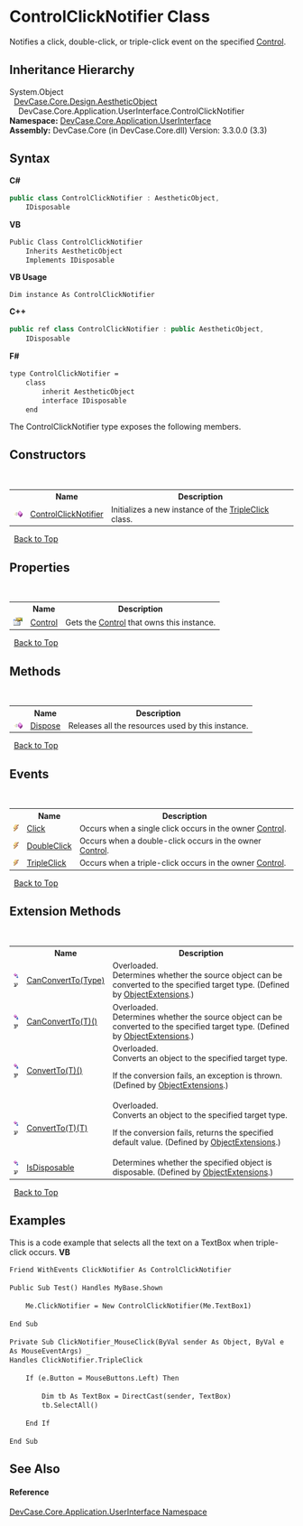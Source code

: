 # ControlClickNotifier Class
 

Notifies a click, double-click, or triple-click event on the specified <a href="P_DevCase_Core_Application_UserInterface_ControlClickNotifier_Control">Control</a>.


## Inheritance Hierarchy
System.Object<br />&nbsp;&nbsp;<a href="T_DevCase_Core_Design_AestheticObject">DevCase.Core.Design.AestheticObject</a><br />&nbsp;&nbsp;&nbsp;&nbsp;DevCase.Core.Application.UserInterface.ControlClickNotifier<br />
**Namespace:**&nbsp;<a href="N_DevCase_Core_Application_UserInterface">DevCase.Core.Application.UserInterface</a><br />**Assembly:**&nbsp;DevCase.Core (in DevCase.Core.dll) Version: 3.3.0.0 (3.3)

## Syntax

**C#**<br />
``` C#
public class ControlClickNotifier : AestheticObject, 
	IDisposable
```

**VB**<br />
``` VB
Public Class ControlClickNotifier
	Inherits AestheticObject
	Implements IDisposable
```

**VB Usage**<br />
``` VB Usage
Dim instance As ControlClickNotifier
```

**C++**<br />
``` C++
public ref class ControlClickNotifier : public AestheticObject, 
	IDisposable
```

**F#**<br />
``` F#
type ControlClickNotifier =  
    class
        inherit AestheticObject
        interface IDisposable
    end
```

The ControlClickNotifier type exposes the following members.


## Constructors
&nbsp;<table><tr><th></th><th>Name</th><th>Description</th></tr><tr><td>![Public method](media/pubmethod.gif "Public method")</td><td><a href="M_DevCase_Core_Application_UserInterface_ControlClickNotifier__ctor">ControlClickNotifier</a></td><td>
Initializes a new instance of the <a href="E_DevCase_Core_Application_UserInterface_ControlClickNotifier_TripleClick">TripleClick</a> class.</td></tr></table>&nbsp;
<a href="#controlclicknotifier-class">Back to Top</a>

## Properties
&nbsp;<table><tr><th></th><th>Name</th><th>Description</th></tr><tr><td>![Public property](media/pubproperty.gif "Public property")</td><td><a href="P_DevCase_Core_Application_UserInterface_ControlClickNotifier_Control">Control</a></td><td>
Gets the <a href="P_DevCase_Core_Application_UserInterface_ControlClickNotifier_Control">Control</a> that owns this instance.</td></tr></table>&nbsp;
<a href="#controlclicknotifier-class">Back to Top</a>

## Methods
&nbsp;<table><tr><th></th><th>Name</th><th>Description</th></tr><tr><td>![Public method](media/pubmethod.gif "Public method")</td><td><a href="M_DevCase_Core_Application_UserInterface_ControlClickNotifier_Dispose">Dispose</a></td><td>
Releases all the resources used by this instance.</td></tr></table>&nbsp;
<a href="#controlclicknotifier-class">Back to Top</a>

## Events
&nbsp;<table><tr><th></th><th>Name</th><th>Description</th></tr><tr><td>![Public event](media/pubevent.gif "Public event")</td><td><a href="E_DevCase_Core_Application_UserInterface_ControlClickNotifier_Click">Click</a></td><td>
Occurs when a single click occurs in the owner <a href="P_DevCase_Core_Application_UserInterface_ControlClickNotifier_Control">Control</a>.</td></tr><tr><td>![Public event](media/pubevent.gif "Public event")</td><td><a href="E_DevCase_Core_Application_UserInterface_ControlClickNotifier_DoubleClick">DoubleClick</a></td><td>
Occurs when a double-click occurs in the owner <a href="P_DevCase_Core_Application_UserInterface_ControlClickNotifier_Control">Control</a>.</td></tr><tr><td>![Public event](media/pubevent.gif "Public event")</td><td><a href="E_DevCase_Core_Application_UserInterface_ControlClickNotifier_TripleClick">TripleClick</a></td><td>
Occurs when a triple-click occurs in the owner <a href="P_DevCase_Core_Application_UserInterface_ControlClickNotifier_Control">Control</a>.</td></tr></table>&nbsp;
<a href="#controlclicknotifier-class">Back to Top</a>

## Extension Methods
&nbsp;<table><tr><th></th><th>Name</th><th>Description</th></tr><tr><td>![Public Extension Method](media/pubextension.gif "Public Extension Method")![Code example](media/CodeExample.png "Code example")</td><td><a href="M_DevCase_Core_Extensions_Object_ObjectExtensions_CanConvertTo">CanConvertTo(Type)</a></td><td>Overloaded.  
Determines whether the source object can be converted to the specified target type.
 (Defined by <a href="T_DevCase_Core_Extensions_Object_ObjectExtensions">ObjectExtensions</a>.)</td></tr><tr><td>![Public Extension Method](media/pubextension.gif "Public Extension Method")![Code example](media/CodeExample.png "Code example")</td><td><a href="M_DevCase_Core_Extensions_Object_ObjectExtensions_CanConvertTo__1">CanConvertTo(T)()</a></td><td>Overloaded.  
Determines whether the source object can be converted to the specified target type.
 (Defined by <a href="T_DevCase_Core_Extensions_Object_ObjectExtensions">ObjectExtensions</a>.)</td></tr><tr><td>![Public Extension Method](media/pubextension.gif "Public Extension Method")![Code example](media/CodeExample.png "Code example")</td><td><a href="M_DevCase_Core_Extensions_Object_ObjectExtensions_ConvertTo__1">ConvertTo(T)()</a></td><td>Overloaded.  
Converts an object to the specified target type. 

 If the conversion fails, an exception is thrown.
 (Defined by <a href="T_DevCase_Core_Extensions_Object_ObjectExtensions">ObjectExtensions</a>.)</td></tr><tr><td>![Public Extension Method](media/pubextension.gif "Public Extension Method")![Code example](media/CodeExample.png "Code example")</td><td><a href="M_DevCase_Core_Extensions_Object_ObjectExtensions_ConvertTo__1_1">ConvertTo(T)(T)</a></td><td>Overloaded.  
Converts an object to the specified target type. 

 If the conversion fails, returns the specified default value.
 (Defined by <a href="T_DevCase_Core_Extensions_Object_ObjectExtensions">ObjectExtensions</a>.)</td></tr><tr><td>![Public Extension Method](media/pubextension.gif "Public Extension Method")![Code example](media/CodeExample.png "Code example")</td><td><a href="M_DevCase_Core_Extensions_Object_ObjectExtensions_IsDisposable">IsDisposable</a></td><td>
Determines whether the specified object is disposable.
 (Defined by <a href="T_DevCase_Core_Extensions_Object_ObjectExtensions">ObjectExtensions</a>.)</td></tr></table>&nbsp;
<a href="#controlclicknotifier-class">Back to Top</a>

## Examples
This is a code example that selects all the text on a TextBox when triple-click occurs. 
**VB**<br />
``` VB
Friend WithEvents ClickNotifier As ControlClickNotifier

Public Sub Test() Handles MyBase.Shown

    Me.ClickNotifier = New ControlClickNotifier(Me.TextBox1)

End Sub

Private Sub ClickNotifier_MouseClick(ByVal sender As Object, ByVal e As MouseEventArgs) _
Handles ClickNotifier.TripleClick

    If (e.Button = MouseButtons.Left) Then

        Dim tb As TextBox = DirectCast(sender, TextBox)
        tb.SelectAll()

    End If

End Sub
```


## See Also


#### Reference
<a href="N_DevCase_Core_Application_UserInterface">DevCase.Core.Application.UserInterface Namespace</a><br />